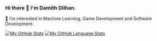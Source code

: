 ### Hi there 👋 I'm Damith Dilhan.

<!--
**DamithDilhan/DamithDilhan** is a ✨ _special_ ✨ repository because its `README.md` (this file) appears on your GitHub profile.

Here are some ideas to get you started:

- 🔭 I’m currently working on ...
- 🌱 I’m currently learning ...
- 👯 I’m looking to collaborate on ...
- 🤔 I’m looking for help with ...
- 💬 Ask me about ...
- 📫 How to reach me: ...
- 😄 Pronouns: ...
- ⚡ Fun fact: ...
-->

👀 I’m interested in Machine Learning, Game Development and Software Development.

[![My GitHub Stats](https://github-readme-stats.vercel.app/api/?username=DamithDilhan&count_private=true&theme=blue-green&show_icons=true)]()
[![My GitHub Language Stats](https://github-readme-stats.vercel.app/api/top-langs/?username=DamithDilhan&layout=compact&theme=blue-green)]()
